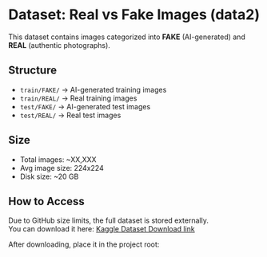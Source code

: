 # Dataset: Real vs Fake Images (data2)

This dataset contains images categorized into **FAKE** (AI-generated) and **REAL** (authentic photographs).

## Structure
- `train/FAKE/` → AI-generated training images
- `train/REAL/` → Real training images
- `test/FAKE/` → AI-generated test images
- `test/REAL/` → Real test images

## Size
- Total images: ~XX,XXX
- Avg image size: 224x224
- Disk size: ~20 GB

## How to Access
Due to GitHub size limits, the full dataset is stored externally.  
You can download it here: [Kaggle Dataset Download link](https://www.kaggle.com/datasets/birdy654/cifake-real-and-ai-generated-synthetic-images)

After downloading, place it in the project root:
